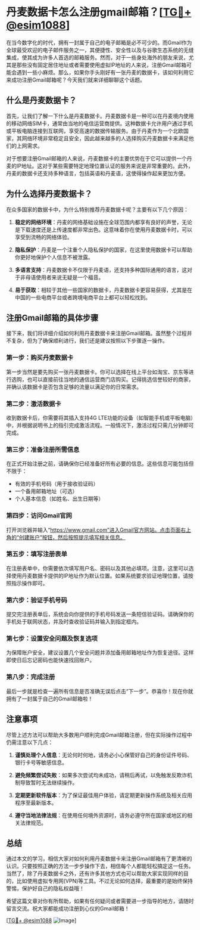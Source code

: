 # 丹麦数据卡怎么注册gmail邮箱？[[TG💪+ @esim1088](https://t.me/s/esim1088)]

在当今数字化的时代，拥有一封属于自己的电子邮箱是必不可少的。而Gmail作为全球最受欢迎的电子邮件服务之一，其便捷性、安全性以及与谷歌生态系统的无缝集成，使其成为许多人首选的邮箱服务。然而，对于一些身处海外的朋友来说，尤其是那些没有固定居住地址或者需要使用虚拟IP地址的人来说，注册Gmail邮箱可能会遇到一些小麻烦。那么，如果你手头刚好有一张丹麦的数据卡，该如何利用它来成功注册Gmail邮箱呢？今天我们就来详细聊聊这个话题。

## 什么是丹麦数据卡？

首先，让我们了解一下什么是丹麦数据卡。丹麦数据卡是一种可以在丹麦境内使用的移动网络SIM卡，通常由当地的电信运营商提供。这种数据卡允许用户通过手机或平板电脑连接到互联网，享受高速的数据传输服务。由于丹麦作为一个北欧国家，其网络环境非常稳定且安全，因此越来越多的人选择购买丹麦数据卡来满足他们的上网需求。

对于想要注册Gmail邮箱的人来说，丹麦数据卡的主要优势在于它可以提供一个丹麦的IP地址。这对于某些需要特定地理位置认证的服务来说是非常重要的。此外，丹麦的数据卡还支持多种语言，包括英语和丹麦语，这使得操作起来更加方便。

## 为什么选择丹麦数据卡？

在众多国家的数据卡中，为什么特别推荐丹麦数据卡呢？主要有以下几个原因：

1. **稳定的网络环境**：丹麦的网络基础设施在全球范围内都享有良好的声誉，无论是下载速度还是上传速度都非常出色。这意味着你在使用丹麦数据卡时，可以享受到流畅的网络体验。
   
2. **隐私保护**：丹麦是一个注重个人隐私保护的国家，在这里使用数据卡可以帮助你更好地保护个人信息不被泄露。

3. **多语言支持**：丹麦数据卡不仅限于丹麦语，还支持多种国际通用的语言，这对于非母语使用者来说无疑是一个福音。

4. **易于获取**：相较于其他一些国家的数据卡，丹麦数据卡更容易获得，尤其是在中国的一些电商平台或者跨境电商平台上都可以轻松找到。

## 注册Gmail邮箱的具体步骤

接下来，我们将详细介绍如何利用丹麦数据卡来注册Gmail邮箱。虽然整个过程并不复杂，但为了确保顺利进行，我们还是建议按照以下步骤逐一操作。

### 第一步：购买丹麦数据卡

第一步当然是要先购买一张丹麦数据卡。你可以选择在线上平台如淘宝、京东等进行选购，也可以直接前往当地的通信运营商门店购买。记得挑选信誉较好的商家，并确认该数据卡是否包含足够的流量以满足你的日常需求。

### 第二步：激活数据卡

收到数据卡后，你需要将其插入支持4G LTE功能的设备（如智能手机或平板电脑）中，并根据说明书上的指引完成激活流程。一般情况下，激活过程只需几分钟即可完成。

### 第三步：准备注册所需信息

在正式开始注册之前，请确保你已经准备好所有必要的信息。这些信息可能包括但不限于：
- 有效的手机号码（用于接收验证码）
- 一个备用邮箱地址（可选）
- 个人基本信息（如姓名、出生日期等）

### 第四步：访问Gmail官网

打开浏览器并输入“https://www.gmail.com”进入Gmail官方网站。点击页面右上角的“创建账户”按钮，然后按照提示填写相关信息。

### 第五步：填写注册表单

在注册表单中，你需要依次填写用户名、密码以及其他必填项。注意，这里可以选择使用丹麦数据卡提供的IP地址作为默认位置。如果系统要求验证地理位置，请按照指示操作即可。

### 第六步：验证手机号码

提交完注册表单后，系统会向你提供的手机号码发送一条短信验证码。请确保你的手机处于联网状态，并及时查收验证码并输入到指定框内。

### 第七步：设置安全问题及恢复选项

为保障账户安全，建议设置几个安全问题并添加备用邮箱地址作为恢复途径。这样即使日后忘记密码也能快速找回账户。

### 第八步：完成注册

最后一步就是检查一遍所有信息是否准确无误后点击“下一步”。恭喜你！现在你就拥有了一封属于自己的Gmail邮箱啦！

## 注意事项

尽管上述方法可以帮助大多数用户顺利完成Gmail邮箱注册，但在实际操作过程中仍需注意以下几点：

1. **谨慎处理个人信息**：无论何时何地，请务必小心保管好自己的身份证件号码、银行卡号等敏感信息。
   
2. **避免频繁尝试失败**：如果多次尝试均未成功，请稍后再试，以免触发反欺诈机制导致暂时无法继续操作。
   
3. **定期更新软件版本**：为了保证最佳用户体验，请定期更新操作系统及相关应用程序至最新版本。

4. **遵守当地法律法规**：在使用任何境外资源时，请务必遵守所在国家或地区的相关法律规范。

## 总结

通过本文的学习，相信大家对如何利用丹麦数据卡来注册Gmail邮箱有了更清晰的认识。只要按照正确的方法一步步操作下去，相信每个人都能轻松搞定这一任务。当然了，除了丹麦数据卡之外，还有许多其他方式也可以帮助大家实现同样的目的，比如使用虚拟专用网(VPN)等工具。不过无论如何选择，最重要的是始终保持警惕，保护好自己的隐私权益哦！

希望这篇文章对你有所帮助，如果有任何疑问或者需要进一步指导的地方，请随时留言交流。祝大家都能成功注册到心仪的Gmail邮箱！

[[TG💪+ @esim1088](https://t.me/s/esim1088) ![Image](https://i.postimg.cc/4NQfJmqS/Snipaste-2025-05-13-00-14-12.png)]